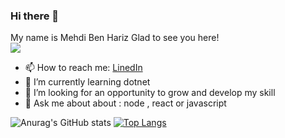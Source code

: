 ### Hi there 👋
My name is Mehdi Ben Hariz
Glad to see you here!   
![](https://komarev.com/ghpvc/?username=mehdi-benhariz&color=green)

- 📫 How to reach me:
 [LinedIn](https://www.linkedin.com/in/mehdi-ben-hariz/)
 - 🌱 I’m currently learning dotnet
 - 👯 I’m looking for an opportunity to grow and develop my skill
 - 💬 Ask me about about : node , react or javascript



![Anurag's GitHub stats](https://github-readme-stats.vercel.app/api?username=mehdi-benhariz&show_icons=true&count_private=true&theme=vue-dark)
[![Top Langs](https://github-readme-stats.vercel.app/api/top-langs/?username=mehdi-benhariz&theme=vue-dark)](https://github.com/anuraghazra/github-readme-stats)
<!--
**mehdi-benhariz/mehdi-benhariz** is a ✨ _special_ ✨ repository because its `README.md` (this file) appears on your GitHub profile.

Here are some ideas to get you started:

- 🔭 I’m currently working on ...
- 🌱 I’m currently learning ...
- 👯 I’m looking to collaborate on ...
- 🤔 I’m looking for help with ...
- 💬 Ask me about ...
- 📫 How to reach me: ...
- 😄 Pronouns: ...
- ⚡ Fun fact: ...
-->
